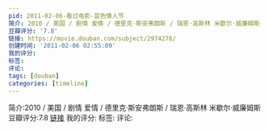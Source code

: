 ```yaml
---
pid: 2011-02-06-看过电影-蓝色情人节
简介: 2010 / 美国 / 剧情 爱情 / 德里克·斯安弗朗斯 / 瑞恩·高斯林 米歇尔·威廉姆斯
豆瓣评分: '7.8'
链接: https://movie.douban.com/subject/2974278/
创建时间: '2011-02-06 02:55:09'
我的评分:
标签:
评论:
tags: [douban]
categories: [timeline]
---
```

简介:2010 / 美国 / 剧情 爱情 / 德里克·斯安弗朗斯 / 瑞恩·高斯林 米歇尔·威廉姆斯
豆瓣评分:7.8
[链接](https://movie.douban.com/subject/2974278/)
我的评分:
标签:
评论:
